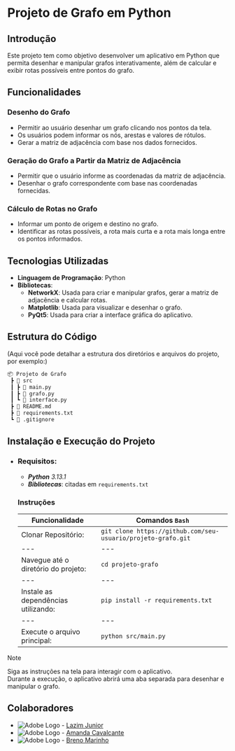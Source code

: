 # Projeto de Grafo em Python

## Introdução
Este projeto tem como objetivo desenvolver um aplicativo em Python que permita desenhar e manipular grafos interativamente, além de calcular e exibir rotas possíveis entre pontos do grafo.

## Funcionalidades

### Desenho do Grafo
- Permitir ao usuário desenhar um grafo clicando nos pontos da tela.
- Os usuários podem informar os nós, arestas e valores de rótulos.
- Gerar a matriz de adjacência com base nos dados fornecidos.

### Geração do Grafo a Partir da Matriz de Adjacência
- Permitir que o usuário informe as coordenadas da matriz de adjacência.
- Desenhar o grafo correspondente com base nas coordenadas fornecidas.

### Cálculo de Rotas no Grafo
- Informar um ponto de origem e destino no grafo.
- Identificar as rotas possíveis, a rota mais curta e a rota mais longa entre os pontos informados.

## Tecnologias Utilizadas
- **Linguagem de Programação**: Python
- **Bibliotecas**:
  - **NetworkX**: Usada para criar e manipular grafos, gerar a matriz de adjacência e calcular rotas.
  - **Matplotlib**: Usada para visualizar e desenhar o grafo.
  - **PyQt5**: Usada para criar a interface gráfica do aplicativo.

## Estrutura do Código
(Aqui você pode detalhar a estrutura dos diretórios e arquivos do projeto, por exemplo:)
```markdown
📦 Projeto de Grafo
 ┣ 📂 src
 ┃ ┣ 📜 main.py
 ┃ ┣ 📜 grafo.py
 ┃ ┗ 📜 interface.py
 ┣ 📜 README.md
 ┣ 📜 requirements.txt
 ┗ 📜 .gitignore
```

## Instalação e Execução do Projeto
- ### **Requisitos**:
  - ****Python*** 3.13.1*
  - ***Bibliotecas***: citadas em ```requirements.txt```

   ### Instruções  

   | **Funcionalidade** | **Comandos** ```Bash```|
   |---|---|
   | Clonar Repositório: | ```git clone https://github.com/seu-usuario/projeto-grafo.git``` |
   |---|---|
   | Navegue até o diretório do projeto: | ```cd projeto-grafo``` |
   |---|---|
   | Instale as dependências utilizando: | ```pip install -r requirements.txt``` |
   |---|---|
   | Execute o arquivo principal: |  ```python src/main.py```|

>[!NOTE]
>
>Siga as instruções na tela para interagir com o aplicativo. <br>
>Durante a execução, o aplicativo abrirá uma aba separada para desenhar e manipular o grafo.

## Colaboradores
 - ![Adobe Logo](/docs/contributor/assets/adobe_standard_logo.png "Hover text") - <a href ="https://github.com/LazimJunior">Lazim Junior</a> <br>
 - ![Adobe Logo](/docs/contributor/assets/adobe_standard_logo.png "Hover text") - <a href ="https://github.com/soobttokky">Amanda Cavalcante</a> <br>
 - ![Adobe Logo](/docs/contributor/assets/adobe_standard_logo.png "Hover text") - <a href ="https://github.com/soobttokky">Breno Marinho</a> <br>
   
      










